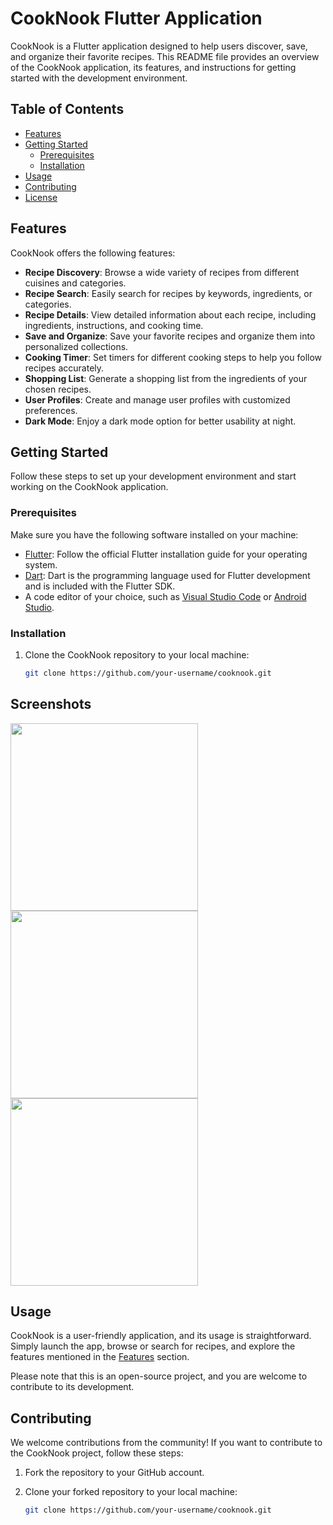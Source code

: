 # CookNook Flutter Application

CookNook is a Flutter application designed to help users discover, save, and organize their favorite recipes. This README file provides an overview of the CookNook application, its features, and instructions for getting started with the development environment.

## Table of Contents

- [Features](#features)
- [Getting Started](#getting-started)
  - [Prerequisites](#prerequisites)
  - [Installation](#installation)
- [Usage](#usage)
- [Contributing](#contributing)
- [License](#license)

## Features

CookNook offers the following features:

- **Recipe Discovery**: Browse a wide variety of recipes from different cuisines and categories.
- **Recipe Search**: Easily search for recipes by keywords, ingredients, or categories.
- **Recipe Details**: View detailed information about each recipe, including ingredients, instructions, and cooking time.
- **Save and Organize**: Save your favorite recipes and organize them into personalized collections.
- **Cooking Timer**: Set timers for different cooking steps to help you follow recipes accurately.
- **Shopping List**: Generate a shopping list from the ingredients of your chosen recipes.
- **User Profiles**: Create and manage user profiles with customized preferences.
- **Dark Mode**: Enjoy a dark mode option for better usability at night.

## Getting Started

Follow these steps to set up your development environment and start working on the CookNook application.

### Prerequisites

Make sure you have the following software installed on your machine:

- [Flutter](https://flutter.dev/docs/get-started/install): Follow the official Flutter installation guide for your operating system.
- [Dart](https://dart.dev/get-dart): Dart is the programming language used for Flutter development and is included with the Flutter SDK.
- A code editor of your choice, such as [Visual Studio Code](https://code.visualstudio.com/) or [Android Studio](https://developer.android.com/studio).

### Installation

1. Clone the CookNook repository to your local machine:

   ```bash
   git clone https://github.com/your-username/cooknook.git


## Screenshots



<img src="https://user-images.githubusercontent.com/37836505/153604638-0f6694a8-6c6c-4742-9691-2b673a80bf86.png" width="300">
<img src="https://user-images.githubusercontent.com/37836505/153604650-a4671faf-242b-44e1-9bf1-30f972f3e071.png" width="300">
<img src="https://user-images.githubusercontent.com/37836505/153604658-05f6038b-1d9b-4b55-b6ab-506965790afc.png" width="300">


## Usage

CookNook is a user-friendly application, and its usage is straightforward. Simply launch the app, browse or search for recipes, and explore the features mentioned in the [Features](#features) section.

Please note that this is an open-source project, and you are welcome to contribute to its development.

## Contributing

We welcome contributions from the community! If you want to contribute to the CookNook project, follow these steps:

1. Fork the repository to your GitHub account.

2. Clone your forked repository to your local machine:

   ```bash
   git clone https://github.com/your-username/cooknook.git



